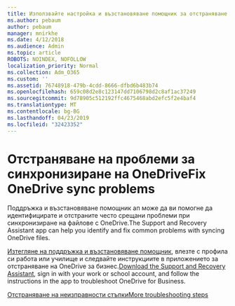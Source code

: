 ```yaml
---
title: Използвайте настройка и възстановяване помощник за отстраняване на OneDrive за бизнес
ms.author: pebaum
author: pebaum
manager: mnirkhe
ms.date: 4/12/2018
ms.audience: Admin
ms.topic: article
ROBOTS: NOINDEX, NOFOLLOW
localization_priority: Normal
ms.collection: Adm_O365
ms.custom: ''
ms.assetid: 76748918-479b-4cdd-8666-dfbd6b483b74
ms.openlocfilehash: 659c08d2e8c123147dd7106798d2c8af1ac37249
ms.sourcegitcommit: 9d78905c512192ffc4675468abd2efc5f2e4baf4
ms.translationtype: MT
ms.contentlocale: bg-BG
ms.lasthandoff: 04/23/2019
ms.locfileid: "32423352"
---
```

# <a name="fix-onedrive-sync-problems"></a><span data-ttu-id="35a51-102">Отстраняване на проблеми за синхронизиране на OneDrive</span><span class="sxs-lookup"><span data-stu-id="35a51-102">Fix OneDrive sync problems</span></span>

<span data-ttu-id="35a51-103">Поддръжка и възстановяване помощник ап може да ви помогне да идентифицирате и отстраните често срещани проблеми при синхронизиране на файлове с OneDrive.</span><span class="sxs-lookup"><span data-stu-id="35a51-103">The Support and Recovery Assistant app can help you identify and fix common problems with syncing OneDrive files.</span></span> 
  
<span data-ttu-id="35a51-104">[Изтегляне на поддръжка и възстановяване помощник](https://aka.ms/sara), влезте с профила си работа или училище и следвайте инструкциите в приложението за отстраняване на OneDrive за бизнес.</span><span class="sxs-lookup"><span data-stu-id="35a51-104">[Download the Support and Recovery Assistant](https://aka.ms/sara), sign in with your work or school account, and follow the instructions in the app to troubleshoot OneDrive for Business.</span></span> 
  
[<span data-ttu-id="35a51-105">Отстраняване на неизправности стъпки</span><span class="sxs-lookup"><span data-stu-id="35a51-105">More troubleshooting steps</span></span>](https://go.microsoft.com/fwlink/?linkid=872097)
  

